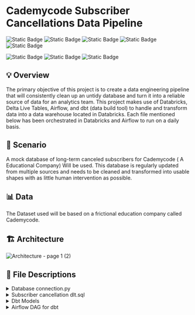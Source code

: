 
# Cademycode Subscriber Cancellations Data Pipeline
![Static Badge](https://img.shields.io/badge/TechStack%20-Green)   ![Static Badge](https://img.shields.io/badge/dbt-orange)
![Static Badge](https://img.shields.io/badge/Language-SQL-blue)  ![Static Badge](https://img.shields.io/badge/Language-python-blue)  ![Static Badge](https://img.shields.io/badge/airflow-red)


![Static Badge](https://img.shields.io/badge/Lakehouse-Databricks-red) ![Static Badge](https://img.shields.io/badge/Cloud%20Storage-Azure%20ADLS2-blue)  ![Static Badge](https://img.shields.io/badge/Cloud%20Platform%20-%20Mircosoft%20Azure%20-%20blue) 

## :bulb: Overview
The primary objective of this project is to create a data engineering pipeline that will consistently clean up an untidy database and turn it into a reliable source of data for an analytics team. This project makes use of Databricks, Delta Live Tables, Airflow, and dbt (data build tool) to handle and transform data into a data warehouse located in Databricks. Each file mentioned below has been orchestrated in Databricks and Airflow to run on a daily basis.
## :scroll: Scenario
A mock database of long-term canceled subscribers for Cademycode ( A Educational Company) Will be used. This database is regularly updated from multiple sources and needs to be cleaned and transformed into usable shapes with as little human intervention as possible.
## :bar_chart: Data
The Dataset used will be based on a frictional education company called Cademycode.
## :building_construction: Architecture
![Architecture - page 1 (2)](https://github.com/user-attachments/assets/c711cd82-ab2d-48e1-ab1a-ada3758e2ae8)


## :mag_right: File Descriptions
<details>
    <summary> Database connection.py </summary>

### Database connection.py

## Database Connection Script

The `Database connection.py` file establishes connections to a SQLite database called `cademycode.db` and performs various data transformation tasks. Below is a breakdown of its key components and functionalities:

### Key Functionalities

1. **Environment Setup**
   - Loads environment variables from a `.env` file using the `dotenv` library.
   - Sets the working directory based on the `WORKING_DIR` environment variable to the location where the `cademycode.db` database is located. 
   - Retrieves the Azure storage account key from environment variables for potential use in data storage.
    

### Instructions

1. **WORKING_DIR**: Replace `/path/to/your/working/directory` with the actual path where your project files are located. For example:
   ```
   WORKING_DIR=/Workspace/Users/your_email@example.com/subscriber_cancellations/Database/dev/
   ```
   **Important**: To access the data, you will need to change the directory to where the `cademycode.db` file is located. In my case, I created a `.env` file and added the directory of where the file is located.

2. **AZURE_STORAGE_ACCOUNT_KEY**: Replace `your_azure_storage_account_key` with your actual Azure Storage Account Key. Ensure that this key is kept confidential and not shared publicly.

### Important Note
- Make sure to add the `.env` file to your `.gitignore` to prevent it from being tracked by Git:
  ```
  # .gitignore
  .env
  ```

By following these steps, you can ensure that your sensitive information remains secure while allowing your project to function correctly.

2. **Database Connection Functions**
   - **`change_directory(file_path)`**: Changes the current working directory to the specified file path. It handles exceptions and returns the current directory or `None` if an error occurs.
   - **`create_connection(db_name)`**: Creates a connection to the specified SQLite database. It returns the connection object or `None` if an error occurs.
   - **`connect_to_database()`**: Connects to the SQLite database named `cademycode.db` and returns the connection object.

3. **Data Reading Functions**
   - **`read_tables(table_name, con_name)`**: Reads a specified table from the database and returns it as a Pandas DataFrame. It handles exceptions and returns an empty DataFrame if an error occurs.

4. **Data Transformation Functions**
   - **`parse_contact_info(df, column_name, char1, char2)`**: Parses JSON-like strings in a specified column and creates new columns in the DataFrame.
   - **`get_missing_rows(df, column)`**: Returns a DataFrame containing rows with missing values in a specified column.
   - **`drop_missing_rows(df, column)`**: Returns a DataFrame with rows that do not have missing values in a specified column.
   - **`concat_into_db(df1, df2)`**: Concatenates two DataFrames along the rows and handles exceptions.
   - **`fill_np_zero(dataset, column_name)`**: Replaces NaN values in a specified column with 0.
   - **`drop_colums(dataset, column_name)`**: Drops a specified column from the DataFrame.
   - **`not_applicable(dataset, career_id, career_name, hours)`**: Adds a new row to the DataFrame with specified values.

5. **Data Processing Logic**
   - The script runs a transformation function `Run_Transfomer(Dataset)` that processes the student data, handling missing values and preparing the final dataset for analysis.
   - It updates the courses and jobs tables with new information.

6. **Data Writing Functions**
   - **`write_to_sql(dataframe, table_name, connection)`**: Writes a DataFrame to a specified SQL table, replacing existing data if necessary.
   - **`write_to_csv(dataframe, path)`**: Writes a DataFrame to a CSV file.

7. **Data Export**
   - The script exports processed DataFrames to both SQL and CSV formats, ensuring that the data is stored and accessible for further analysis.


### Note

- The `write_to_csv` function handles the writing process, and you only need to provide the path where you want the CSV file to be saved.
-Spark usually copies the CSV files with random names and files. Every time the script runs, it gives a different name. That's why I created the `copy_to_csv` and `find_csv_file` functions. Their main job is to find any file that ends with .csv in a given path, and then copy the file to another destination.

</details>

<details>
    <summary> Subscriber cancellation dlt.sql </summary>

### DELTA LIVE TABLE

# Explanation of the DLT Live Table File

This file is a Databricks Delta Live Tables (DLT) script that defines a series of streaming tables as part of a Medallion Architecture. The Medallion Architecture typically consists of three layers: Bronze, Silver, and Gold, which represent raw data, cleaned data, and business-level data, respectively.

## Breakdown of the Script

1. **Bronze Tables**:
   - The first section creates and refreshes streaming tables for raw data from CSV files stored in Azure Data Lake Storage (ADLS). 
   - Tables created:
     - `students`
     - `courses`
     - `jobs`
     - `incomplete_students`

2. **Silver Tables**:
   - The second section creates streaming tables that transform the raw data into a more structured format.
   - Each table includes constraints to ensure data quality (e.g., non-null student IDs).
   - Tables created:
     - `sliver_student`
     - `sliver_incomplete_student`
     - `sliver_courses`
     - `sliver_jobs`

3. **Gold Tables**:
   - The final section creates streaming tables that represent the final, business-ready datasets.
   - These tables are derived from the Silver tables and are intended for reporting and analysis.
   - Tables created:
     - `students_database`
     - `courses_database`
     - `jobs_database`
     - `not_enrolled_students_database`

## Key Features
- **Data Quality Constraints**: Each table has constraints to drop rows that violate certain conditions (e.g., null values).
- **Streaming Data**: The use of `CREATE OR REFRESH STREAMING TABLE` indicates that these tables are designed to handle streaming data, allowing for real-time updates.
- **Comments**: Each table creation includes comments that describe the purpose of the table within the Medallion Architecture.
##NOTE
You will need to change the cloud_file directory to the location where you wrote your CSV files in the `Database Connection.py`

</details>


<details>
    <summary> Dbt Models</summary>


# DBT Models Explanation

This repository contains several DBT models related to student performance and course completion in a subscriber pipeline. Below is a brief explanation of each model:

## 1. `course_completion.sql`
- **Path:** `airflow/dags/dbt/subcriber_pipline/models/example/course_completion.sql`
- **Description:** This model calculates whether students have completed their courses based on the time they spent on the course compared to the hours required to complete it. It joins student information with course completion data and outputs a table indicating if each student has completed their course.

## 2. `Subscriber_cancellation_database.sql`
- **Path:** `airflow/dags/dbt/subcriber_pipline/models/example/Subscriber_cancellation_database.sql`
- **Description:** This model aggregates student information, including demographics and course data. It extracts relevant fields from the students and courses databases, providing a comprehensive view of each student, including their age, sex, mailing address, and the number of courses taken.

## 3. `top_performing_student.sql`
- **Path:** `airflow/dags/dbt/subcriber_pipline/models/example/top_performing_student.sql`
- **Description:** This model identifies the top-performing students by calculating the total number of courses taken and the average time spent on courses. It groups the data by student ID and name, ordering the results by average time spent in descending order.

## 4. `demographic_table.sql`
- **Path:** `airflow/dags/dbt/subcriber_pipline/models/example/demographic_table.sql`
- **Description:** This model summarizes student demographics by counting the number of students in each demographic group (age, sex, city, state, zip code). It provides insights into the distribution of students across different demographic categories.

## 5. `no_of_student_per_careerpath.sql`
- **Path:** `airflow/dags/dbt/subcriber_pipline/models/example/no_of_student_per_careerpath.sql`
- **Description:** This model analyzes the number of students enrolled in each career path. It calculates the total number of students, the average number of courses taken, and the average time spent on courses for each career path, providing insights into student engagement across different fields of study.
- 
# DBT Models Explanation

This repository contains several DBT models related to student performance and course completion in a subscriber pipeline. Below is a brief explanation of each model:

## 1. `course_completion.sql`
- **Path:** `airflow/dags/dbt/subcriber_pipline/models/example/course_completion.sql`
- **Description:** This model calculates whether students have completed their courses based on the time they spent on the course compared to the hours required to complete it. It joins student information with course completion data and outputs a table indicating if each student has completed their course.

## 2. `Subscriber_cancellation_database.sql`
- **Path:** `airflow/dags/dbt/subcriber_pipline/models/example/Subscriber_cancellation_database.sql`
- **Description:** This model aggregates student information, including demographics and course data. It extracts relevant fields from the students and courses databases, providing a comprehensive view of each student, including their age, sex, mailing address, and the number of courses taken.

## 3. `top_performing_student.sql`
- **Path:** `airflow/dags/dbt/subcriber_pipline/models/example/top_performing_student.sql`
- **Description:** This model identifies the top-performing students by calculating the total number of courses taken and the average time spent on courses. It groups the data by student ID and name, ordering the results by average time spent in descending order.

## 4. `demographic_table.sql`
- **Path:** `airflow/dags/dbt/subcriber_pipline/models/example/demographic_table.sql`
- **Description:** This model summarizes student demographics by counting the number of students in each demographic group (age, sex, city, state, zip code). It provides insights into the distribution of students across different demographic categories.

## 5. `no_of_student_per_careerpath.sql`
- **Path:** `airflow/dags/dbt/subcriber_pipline/models/example/no_of_student_per_careerpath.sql`
- **Description:** This model analyzes the number of students enrolled in each career path. It calculates the total number of students, the average number of courses taken, and the average time spent on courses for each career path, providing insights into student engagement across different fields of study.

## Configuration Requirements

Before running the DBT models, ensure that you have configured DBT and Databricks properly. Here are some resources to help you with the setup:

1. **Install DBT Core:** [Installation Overview](https://docs.getdbt.com/docs/core/installation-overview)  
   Note: You will need to install the Databricks adapter.

2. **Connecting to DBT Core:** [Connecting to DBT Core](https://docs.databricks.com/en/partners/prep/dbt.html)

3. **Create and Run DBT Models Locally with Databricks:** [DBT Core Tutorial](https://docs.databricks.com/en/integrations/dbt-core-tutorial.html)

  </details>

<details>
    <summary> Airflow DAG for dbt </summary>
# Overview of the Airflow DAG for dbt Integration

This file defines an Apache Airflow DAG (Directed Acyclic Graph) that orchestrates a dbt (data build tool) pipeline using Databricks. The DAG is configured to run daily and connects to a Databricks environment using a token-based authentication method.

## Key Components of the File

1. **Profile Configuration**: 
   - Sets up a connection to Databricks using `DatabricksTokenProfileMapping`, which maps Airflow connections to dbt profiles.
   - Specifies connection details such as the database and schema.

2. **DbtDag Definition**:
   - Creates a `DbtDag` instance with configurations for the dbt project, execution settings, and scheduling.
   - The DAG is set to run daily, starting from a specified date, and does not catch up on missed runs.

## Installation and Setup Instructions

To install and run Apache Airflow with dbt integration, follow these steps:

1. **Install Airflow**:
   - Follow the [Getting Started with Apache Airflow](https://www.astronomer.io/docs/learn/get-started-with-airflow) guide to set up Airflow on your local machine or server.

2. **Configure Airflow for dbt**:
   - Refer to the [Orchestrate dbt Core with Airflow](https://www.astronomer.io/docs/learn/airflow-dbt) documentation to understand how to integrate dbt with Airflow.

3. **Set Up Databricks Connection**:
   - You will need to configure Airflow to connect with Databricks using a Databricks token. Follow the instructions provided in the [Databricks Token Profile documentation](https://astronomer.github.io/astronomer-cosmos/profiles/DatabricksToken.html).

4. **Run the DAG**:
   - Once everything is set up, you can trigger the DAG from the Airflow UI to start the dbt pipeline.

## Additional Resources

- For a practical guide, check out the [Code Along: Build an ETL Pipeline in 1 Hour (dbt, Snowflake, and Airflow)](https://www.youtube.com/watch?v=OLXkGB7krGo) video tutorial.

By following these steps and utilizing the provided resources, you will be able to successfully set up and run an Airflow DAG that integrates with dbt and Databricks.
